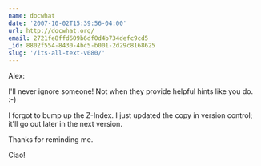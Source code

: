 ```yaml
---
name: docwhat
date: '2007-10-02T15:39:56-04:00'
url: http://docwhat.org/
email: 2721fe8ffd609b6df0d4b734defc9cd5
_id: 8802f554-8430-4bc5-b001-2d29c8168625
slug: '/its-all-text-v080/'
---
```


Alex:

I'll never ignore someone! Not when they provide helpful hints like you do.
:-)

I forgot to bump up the Z-Index. I just updated the copy in version control;
it'll go out later in the next version.

Thanks for reminding me.

Ciao!
